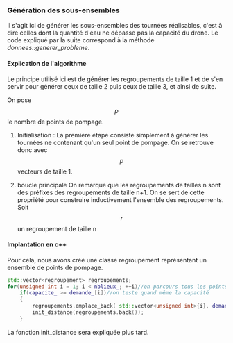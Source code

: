 ### Génération des sous-ensembles

Il s'agit ici de générer les sous-ensembles des tournées réalisables, c'est à dire celles dont la quantité d'eau ne dépasse pas la capacité du drone. Le code expliqué par la suite correspond à la méthode *donnees::generer_probleme*.


#### Explication de l'algorithme
Le principe utilisé ici est de générer les regroupements de taille 1 et de s'en servir pour générer ceux de taille 2 puis ceux de taille 3, et ainsi de suite.

On pose $$ p $$ le nombre de points de pompage.


1. Initialisation :
La première étape consiste simplement à générer les tournées ne contenant qu'un seul point de pompage.
On se retrouve donc avec $$p$$ vecteurs de taille 1.


2. boucle principale
On remarque que les regroupements de tailles n sont des préfixes des regroupements de taille n+1.
On se sert de cette propriété pour construire inductivement l'ensemble des regroupements.
Soit $$r$$ un regroupement de taille n

#### Implantation en c++

Pour cela, nous avons créé une classe regroupement représentant un ensemble de points de pompage.

```c++
std::vector<regroupement> regroupements;
for(unsigned int i = 1; i < nblieux_; ++i)//on parcours tous les points de pompage
    if(capacite_ >= demande_[i])//on teste quand même la capacité
    {
        regroupements.emplace_back( std::vector<unsigned int>{i}, demande_[i]);
        init_distance(regroupements.back());
    }
```

La fonction init_distance sera expliquée plus tard.

